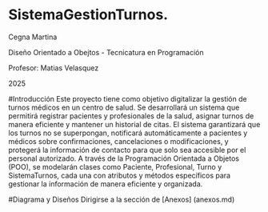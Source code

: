 # SistemaGestionTurnos.
Cegna Martina

Diseño Orientado a Obejtos - Tecnicatura en Programación

Profesor: Matias Velasquez

2025

#Introducción
Este proyecto tiene como objetivo digitalizar la gestión de turnos médicos en un centro de salud. Se desarrollará un sistema que permitirá registrar pacientes y profesionales de la salud, asignar turnos de manera eficiente y mantener un historial de citas.
El sistema garantizará que los turnos no se superpongan, notificará automáticamente a pacientes y médicos sobre confirmaciones, cancelaciones o modificaciones, y protegerá la información de contacto para que solo sea accesible por el personal autorizado.
A través de la Programación Orientada a Objetos (POO), se modelarán clases como Paciente, Profesional, Turno y SistemaTurnos, cada una con atributos y métodos específicos para gestionar la información de manera eficiente y organizada.

#Diagrama y Diseños
Dirigirse a la sección de [Anexos] (anexos.md)
